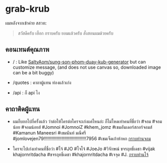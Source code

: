 # grab-krub

ผมหลังจากเข้าค่าย สสวท:
> สวัสดีครับ เฮือก กราบครับ ยอมแล้วครับ สั่งสอนผมด้วยครับ

## คอนเทนต์คุณภาพ

- / : Like [SaltyAom/sung-son-phom-duay-kub-generator](https://github.com/SaltyAom/sung-son-phom-duay-kub-generator)
but can customize message, (and does not use canvas so, downloaded image can be a bit buggy)

- /quotes : คาถาผู้แทน ท่องแล้วเก่ง

- /api : ก็ api ไง

## คาถาติดผู้แทน

- ผมก็บอกไปกี่ครั้งแล้ว ว่าต่อให้ใครต่อใครจะเก่งแค่ไหนอ่ะ ก็ไม่โหดเท่าคนที่ชื่อว่า #จอม #จอมน้อย #จอมน้อยส์ #Jomnoi #JomnoiZ #khem_jomz #เขมอันเดอร์สกอร์จอมส์  #Kamanun Maneesri #เขมนันท์ มณีศรี #jomlovejen79!!!!!!!!!!!!!!!!!!!!!!!!!!!!!!!!!7956 #เขมเจ็ดเก้าห้าหก [กราบท่านจอม](https://github.com/JomnoiZ)

- ใครจะไปเก่งเท่าคนที่ชื่อว่า #โจ้ #JO #โจโจ้ #JoeJo #วิจักษณ์ ขจรฤทธิ์เดชา #vijak khajornritdacha #ขจรฤทธิ์เดชา #khajornritdacha #เจจุด #J. [กราบท่านโจ้](https://github.com/khajornritdacha)

